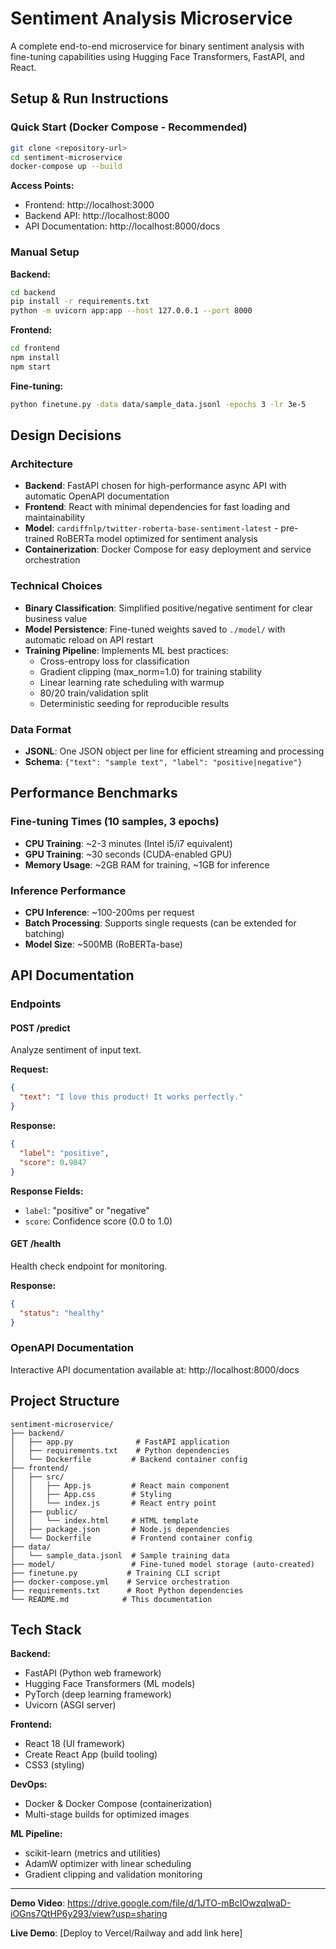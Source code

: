 # Sentiment Analysis Microservice

A complete end-to-end microservice for binary sentiment analysis with fine-tuning capabilities using Hugging Face Transformers, FastAPI, and React.

## Setup & Run Instructions

### Quick Start (Docker Compose - Recommended)

```bash
git clone <repository-url>
cd sentiment-microservice
docker-compose up --build
```

**Access Points:**
- Frontend: http://localhost:3000
- Backend API: http://localhost:8000
- API Documentation: http://localhost:8000/docs

### Manual Setup

**Backend:**
```bash
cd backend
pip install -r requirements.txt
python -m uvicorn app:app --host 127.0.0.1 --port 8000
```

**Frontend:**
```bash
cd frontend
npm install
npm start
```

**Fine-tuning:**
```bash
python finetune.py -data data/sample_data.jsonl -epochs 3 -lr 3e-5
```

## Design Decisions

### Architecture
- **Backend**: FastAPI chosen for high-performance async API with automatic OpenAPI documentation
- **Frontend**: React with minimal dependencies for fast loading and maintainability
- **Model**: `cardiffnlp/twitter-roberta-base-sentiment-latest` - pre-trained RoBERTa model optimized for sentiment analysis
- **Containerization**: Docker Compose for easy deployment and service orchestration

### Technical Choices
- **Binary Classification**: Simplified positive/negative sentiment for clear business value
- **Model Persistence**: Fine-tuned weights saved to `./model/` with automatic reload on API restart
- **Training Pipeline**: Implements ML best practices:
  - Cross-entropy loss for classification
  - Gradient clipping (max_norm=1.0) for training stability
  - Linear learning rate scheduling with warmup
  - 80/20 train/validation split
  - Deterministic seeding for reproducible results

### Data Format
- **JSONL**: One JSON object per line for efficient streaming and processing
- **Schema**: `{"text": "sample text", "label": "positive|negative"}`

## Performance Benchmarks

### Fine-tuning Times (10 samples, 3 epochs)
- **CPU Training**: ~2-3 minutes (Intel i5/i7 equivalent)
- **GPU Training**: ~30 seconds (CUDA-enabled GPU)
- **Memory Usage**: ~2GB RAM for training, ~1GB for inference

### Inference Performance
- **CPU Inference**: ~100-200ms per request
- **Batch Processing**: Supports single requests (can be extended for batching)
- **Model Size**: ~500MB (RoBERTa-base)

## API Documentation

### Endpoints

#### POST /predict
Analyze sentiment of input text.

**Request:**
```json
{
  "text": "I love this product! It works perfectly."
}
```

**Response:**
```json
{
  "label": "positive",
  "score": 0.9847
}
```

**Response Fields:**
- `label`: "positive" or "negative"
- `score`: Confidence score (0.0 to 1.0)

#### GET /health
Health check endpoint for monitoring.

**Response:**
```json
{
  "status": "healthy"
}
```

### OpenAPI Documentation
Interactive API documentation available at: http://localhost:8000/docs

## Project Structure

```
sentiment-microservice/
├── backend/
│   ├── app.py              # FastAPI application
│   ├── requirements.txt    # Python dependencies
│   └── Dockerfile         # Backend container config
├── frontend/
│   ├── src/
│   │   ├── App.js         # React main component
│   │   ├── App.css        # Styling
│   │   └── index.js       # React entry point
│   ├── public/
│   │   └── index.html     # HTML template
│   ├── package.json       # Node.js dependencies
│   └── Dockerfile         # Frontend container config
├── data/
│   └── sample_data.jsonl  # Sample training data
├── model/                 # Fine-tuned model storage (auto-created)
├── finetune.py           # Training CLI script
├── docker-compose.yml    # Service orchestration
├── requirements.txt      # Root Python dependencies
└── README.md            # This documentation
```

## Tech Stack

**Backend:**
- FastAPI (Python web framework)
- Hugging Face Transformers (ML models)
- PyTorch (deep learning framework)
- Uvicorn (ASGI server)

**Frontend:**
- React 18 (UI framework)
- Create React App (build tooling)
- CSS3 (styling)

**DevOps:**
- Docker & Docker Compose (containerization)
- Multi-stage builds for optimized images

**ML Pipeline:**
- scikit-learn (metrics and utilities)
- AdamW optimizer with linear scheduling
- Gradient clipping and validation monitoring

---

**Demo Video**: https://drive.google.com/file/d/1JTO-mBcIOwzqIwaD-iOGns7QtHP6y293/view?usp=sharing

**Live Demo**: [Deploy to Vercel/Railway and add link here]
